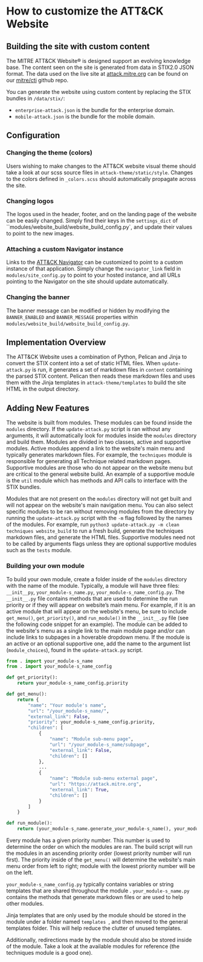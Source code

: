 # How to customize the ATT&CK Website

## Building the site with custom content

The MITRE ATT&CK Website® is designed support an evolving knowledge base. The content seen on the site is generated from data in STIX2.0 JSON format. The data used on the live site at [attack.mitre.org](https://attack.mitre.org) can be found on our [mitre/cti](https://github.com/mitre/cti) github repo. 

You can generate the website using custom content by replacing the STIX bundles in `/data/stix/`:
- `enterprise-attack.json` is the bundle for the enterprise domain.
- `mobile-attack.json` is the bundle for the mobile domain.

## Configuration

### Changing the theme (colors)

Users wishing to make changes to the ATT&CK website visual theme should take a look at our scss source files in `attack-theme/static/style`. Changes to the colors defined in `_colors.scss` should automatically propagate across the site. 

### Changing logos

The logos used in the header, footer, and on the landing page of the website can be easily changed. Simply find their keys in the `settings_dict` of ``modules/website_build/website_build_config.py`, and update their values to point to the new images.

### Attaching a custom Navigator instance

Links to the [ATT&CK Navigator](https://github.com/mitre-attack/attack-navigator) can be customized to point to a custom instance of that application. Simply change the `navigator_link` field in `modules/site_config.py` to point to your hosted instance, and all URLs pointing to the Navigator on the site should update automatically.

### Changing the banner

The banner message can be modified or hidden by modifying the `BANNER_ENABLED` and
`BANNER_MESSAGE` properties within `modules/website_build/website_build_config.py`.

## Implementation Overview

The ATT&CK Website uses a combination of Python, Pelican and Jinja to convert the STIX content into a set of static HTML files. When `update-attack.py` is run, it generates a set of markdown files in `content` containing the parsed STIX content. Pelican then reads these markdown files and uses them with the Jinja templates in `attack-theme/templates` to build the site HTML in the output directory. 

## Adding New Features

The website is built from modules. These modules can be found inside the `modules` directory. If the `update-attack.py` script is ran without any arguments, it will automatically look for modules inside the `modules` directory and build them.  Modules are divided in two classes, active and supportive modules. Active modules append a link to the website's main menu and typically generates markdown files. For example, the `techniques` module is responsible for generating all Technique related markdown pages. Supportive modules are those who do not appear on the website menu but are critical to the general website build. An example of a supportive module is the `util` module which has methods and API calls to interface with the STIX bundles.

Modules that are not present on the `modules` directory will not get built and will not appear on the website's main navigation menu. You can also select specific modules to be ran without removing modules from the directory by running the `update-attack.py` script with the `-m` flag followed by the names of the modules. For example, run `python3 update-attack.py -m clean techniques website_build` to run a fresh build, generate the techniques markdown files, and generate the HTML files. Supportive modules need not to be called by arguments flags unless they are optional supportive modules such as the `tests` module.

### Building your own module

To build your own module, create a folder inside of the `modules` directory with the name of the module. Typically, a module will have three files: `__init__py`, `your_module-s_name.py`, `your_module-s_name_config.py`. The `__init__.py` file contains methods that are used to determine the run priority or if they will appear on website’s main menu. For example, if it is an active module that will appear on the website's menu, be sure to include `get_menu()`, `get_priority()`, and `run_module()` in the `__init__.py` file (see the following code snippet for an example). The module can be added to the website's menu as a single link to the main module page and/or can include links to subpages in a hoverable dropdown menu. If the module is an active or an optional supportive one, add the name to the argument list (`module_choices`), found in the `update-attack.py` script.

```python
from . import your_module-s_name
from . import your_module-s_name_config

def get_priority():
    return your_module-s_name_config.priority

def get_menu():
    return {
        "name": "Your module's name", 
        "url": "/your_module-s_name/", 
        "external_link": False,
        "priority": your_module-s_name_config.priority,
        "children": [
            {
                "name": "Module sub-menu page",
                "url": "/your_module-s_name/subpage",
                "external_link": False,
                "children": []
            },
            ...
            {
                "name": "Module sub-menu external page",
                "url": "https://attack.mitre.org",
                "external_link": True,
                "children": []            
            }
        ]
    }

def run_module():
    return (your_module-s_name.generate_your_module-s_name(), your_module-s_name_config.module_name)
```

Every module has a given priority number. This number is used to determine the order on which the modules are ran. The build script will run the modules in an ascending priority order (lowest priority number will run first). The priority inside of the `get_menu()` will determine the website's main menu order from left to right; module with the lowest priority number will be on the left.

`your_module-s_name_config.py` typically contains variables or string templates that are shared throughout the module
. `your_module-s_name.py` contains the methods that generate markdown files or are used to help other modules.

Jinja templates that are only used by the module should be stored in the module under a folder named `templates
`, and then moved to the general templates folder. This will help reduce the clutter of unused templates.

Additionally, redirections made by the module should also be stored inside of the module. Take a look at the available modules for reference (the techniques module is a good one).

